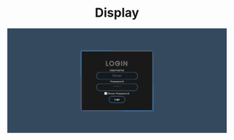<!DOCTYPE html>
<html>
  <head>
  </head>
  <body>
    <h1 align = center> Display </h1>
    <img src = "display.jpg">
  </body>
</html>

